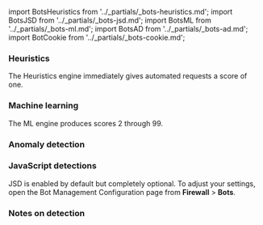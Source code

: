 import BotsHeuristics from '../_partials/_bots-heuristics.md';
import BotsJSD from '../_partials/_bots-jsd.md';
import BotsML from '../_partials/_bots-ml.md';
import BotsAD from '../_partials/_bots-ad.md';
import BotCookie from '../_partials/_bots-cookie.md';

### Heuristics

<BotsHeuristics />

The Heuristics engine immediately gives automated requests a score of one.

### Machine learning

<BotsML />

The ML engine produces scores 2 through 99.

### Anomaly detection

<BotsAD />

### JavaScript detections

<BotsJSD />

JSD is enabled by default but completely optional. To adjust your settings, open the Bot Management Configuration page from **Firewall** > **Bots**.

### Notes on detection

<BotCookie />
